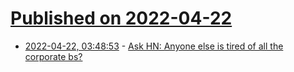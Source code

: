 # [Published on 2022-04-22](index.md)

* [2022-04-22, 03:48:53](https://news.ycombinator.com/item?id=31117981) - [Ask HN: Anyone else is tired of all the corporate bs?](https://news.ycombinator.com/item?id=31117981)
